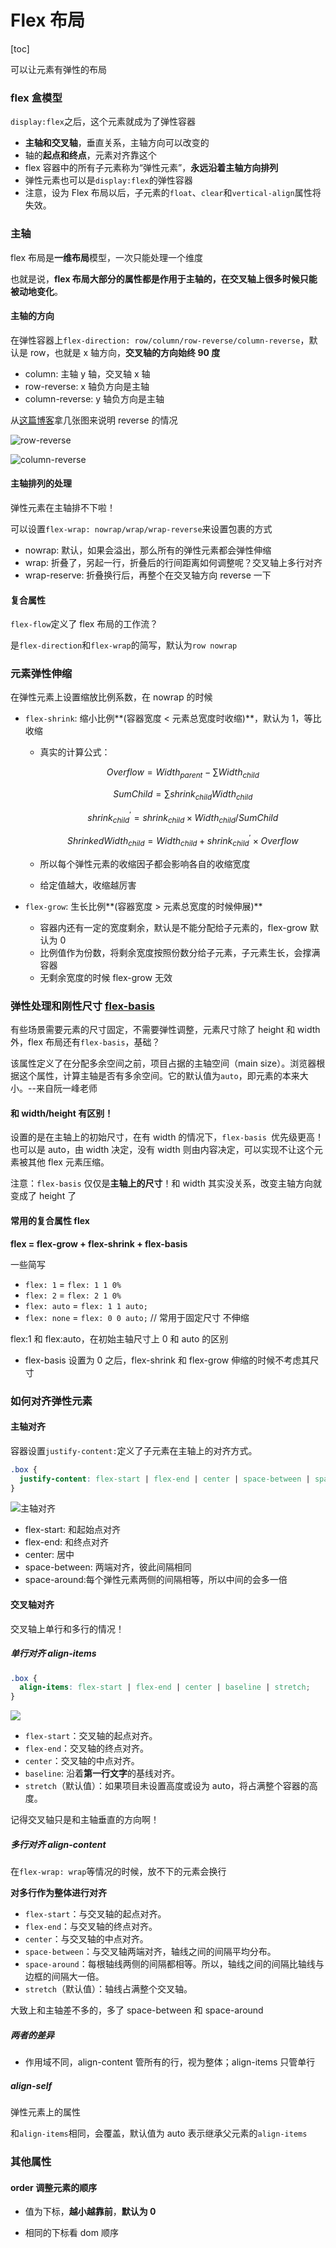 # Flex 布局

[toc]

可以让元素有弹性的布局

### flex 盒模型

`display:flex`之后，这个元素就成为了弹性容器

- **主轴和交叉轴**，垂直关系，主轴方向可以改变的
- 轴的**起点和终点**，元素对齐靠这个
- flex 容器中的所有子元素称为“弹性元素”，**永远沿着主轴方向排列**
- 弹性元素也可以是`display:flex`的弹性容器
- 注意，设为 Flex 布局以后，子元素的`float`、`clear`和`vertical-align`属性将失效。

### 主轴

flex 布局是**一维布局**模型，一次只能处理一个维度

也就是说，**flex 布局大部分的属性都是作用于主轴的，在交叉轴上很多时候只能被动地变化**。

#### 主轴的方向

在弹性容器上`flex-direction: row/column/row-reverse/column-reverse`，默认是 row，也就是 x 轴方向，**交叉轴的方向始终 90 度**

- column: 主轴 y 轴，交叉轴 x 轴
- row-reverse: x 轴负方向是主轴
- column-reverse: y 轴负方向是主轴

从[这篇博客](https://www.cnblogs.com/qcloud1001/p/9848619.html)拿几张图来说明 reverse 的情况

![row-reverse](https://ask.qcloudimg.com/http-save/1006489/4p83wn4fgq.gif)

![column-reverse](https://ask.qcloudimg.com/http-save/1006489/5u3vo6jku5.gif)

#### 主轴排列的处理

弹性元素在主轴排不下啦！

可以设置`flex-wrap: nowrap/wrap/wrap-reverse`来设置包裹的方式

- nowrap: 默认，如果会溢出，那么所有的弹性元素都会弹性伸缩
- wrap: 折叠了，另起一行，折叠后的行间距离如何调整呢？交叉轴上多行对齐
- wrap-reserve: 折叠换行后，再整个在交叉轴方向 reverse 一下

#### 复合属性

`flex-flow`定义了 flex 布局的工作流？

是`flex-direction`和`flex-wrap`的简写，默认为`row nowrap`

### 元素弹性伸缩

在弹性元素上设置缩放比例系数，在 nowrap 的时候

- `flex-shrink`: 缩小比例**(容器宽度 < 元素总宽度时收缩)**，默认为 1，等比收缩

  - 真实的计算公式：

    $$
    Overflow = Width_{parent} - \sum{Width_{child}}
    $$

    $$
    SumChild = \sum{shrink_{child} Width_{child}}
    $$

    $$
    shrink_{child}^{'} = shrink_{child}\times Width_{child} / SumChild
    $$

    $$
    ShrinkedWidth_{child} = Width_{child} + shrink_{child}^{'} \times Overflow
    $$

  - 所以每个弹性元素的收缩因子都会影响各自的收缩宽度

  - 给定值越大，收缩越厉害

- `flex-grow`: 生长比例**(容器宽度 > 元素总宽度的时候伸展)**

  - 容器内还有一定的宽度剩余，默认是不能分配给子元素的，flex-grow 默认为 0
  - 比例值作为份数，将剩余宽度按照份数分给子元素，子元素生长，会撑满容器
  - 无剩余宽度的时候 flex-grow 无效

### 弹性处理和刚性尺寸 [flex-basis](https://developer.mozilla.org/en-US/docs/Web/CSS/flex-basis)

有些场景需要元素的尺寸固定，不需要弹性调整，元素尺寸除了 height 和 width 外，flex 布局还有`flex-basis`，基础？

该属性定义了在分配多余空间之前，项目占据的主轴空间（main size）。浏览器根据这个属性，计算主轴是否有多余空间。它的默认值为`auto`，即元素的本来大小。--来自阮一峰老师

#### 和 width/height 有区别！

设置的是在主轴上的初始尺寸，在有 width 的情况下，`flex-basis `优先级更高！也可以是 auto，由 width 决定，没有 width 则由内容决定，可以实现不让这个元素被其他 flex 元素压缩。

注意：`flex-basis` 仅仅是**主轴上的尺寸**！和 width 其实没关系，改变主轴方向就变成了 height 了

#### 常用的复合属性 flex

**flex = flex-grow + flex-shrink + flex-basis**

一些简写

- `flex: 1` = `flex: 1 1 0%`
- `flex: 2` = `flex: 2 1 0%`
- `flex: auto` = `flex: 1 1 auto;`
- `flex: none` = `flex: 0 0 auto;` // 常用于固定尺寸 不伸缩

flex:1 和 flex:auto，在初始主轴尺寸上 0 和 auto 的区别

- flex-basis 设置为 0 之后，flex-shrink 和 flex-grow 伸缩的时候不考虑其尺寸

### 如何对齐弹性元素

#### 主轴对齐

容器设置`justify-content:`定义了子元素在主轴上的对齐方式。

```css
.box {
  justify-content: flex-start | flex-end | center | space-between | space-around;
}
```

![主轴对齐](http://www.ruanyifeng.com/blogimg/asset/2015/bg2015071010.png)

- flex-start: 和起始点对齐
- flex-end: 和终点对齐
- center: 居中
- space-between: 两端对齐，彼此间隔相同
- space-around:每个弹性元素两侧的间隔相等，所以中间的会多一倍

#### 交叉轴对齐

交叉轴上单行和多行的情况！

##### 单行对齐 align-items

```css
.box {
  align-items: flex-start | flex-end | center | baseline | stretch;
}
```

![](http://www.ruanyifeng.com/blogimg/asset/2015/bg2015071011.png)

- `flex-start`：交叉轴的起点对齐。
- `flex-end`：交叉轴的终点对齐。
- `center`：交叉轴的中点对齐。
- `baseline`: 沿着**第一行文字**的基线对齐。
- `stretch`（默认值）：如果项目未设置高度或设为 auto，将占满整个容器的高度。

记得交叉轴只是和主轴垂直的方向啊！

##### 多行对齐 align-content

在`flex-wrap: wrap`等情况的时候，放不下的元素会换行

**对多行作为整体进行对齐**

- `flex-start`：与交叉轴的起点对齐。
- `flex-end`：与交叉轴的终点对齐。
- `center`：与交叉轴的中点对齐。
- `space-between`：与交叉轴两端对齐，轴线之间的间隔平均分布。
- `space-around`：每根轴线两侧的间隔都相等。所以，轴线之间的间隔比轴线与边框的间隔大一倍。
- `stretch`（默认值）：轴线占满整个交叉轴。

大致上和主轴差不多的，多了 space-between 和 space-around

##### 两者的差异

- 作用域不同，align-content 管所有的行，视为整体；align-items 只管单行

##### align-self

弹性元素上的属性

和`align-items`相同，会覆盖，默认值为 auto 表示继承父元素的`align-items`

### 其他属性

#### order 调整元素的顺序

- 值为下标，**越小越靠前**，**默认为 0**

- 相同的下标看 dom 顺序
